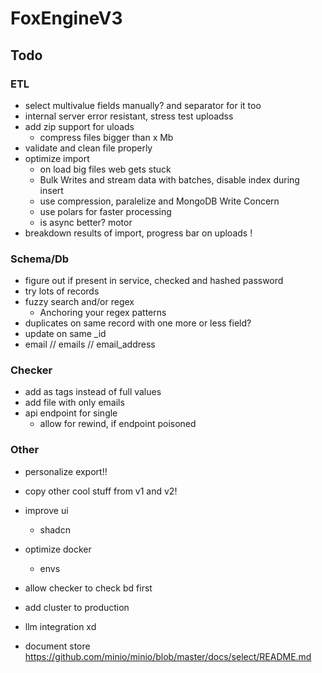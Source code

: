 # FoxEngineV3

## Todo

### ETL

- select multivalue fields manually? and separator for it too
- internal server error resistant, stress test uploadss
- add zip support for uloads
  - compress files bigger than x Mb
- validate and clean file properly
- optimize import
  - on load big files web gets stuck
  - Bulk Writes and stream data with batches, disable index during insert
  - use compression, paralelize and MongoDB Write Concern
  - use polars for faster processing
  - is async better? motor
- breakdown results of import, progress bar on uploads !

### Schema/Db

- figure out if present in service, checked and hashed password 
- try lots of records
- fuzzy search and/or regex
  - Anchoring your regex patterns
- duplicates on same record with one more or less field?
- update on same _id
- email // emails // email_address

### Checker

- add as tags instead of full values
- add file with only emails
- api endpoint for single
  - allow for rewind, if endpoint poisoned

### Other

- personalize export!!
- copy other cool stuff from v1 and v2!
- improve ui
  - shadcn
- optimize docker
  -  envs
- allow checker to check bd first
- add cluster to production
- llm integration xd

- document store
  https://github.com/minio/minio/blob/master/docs/select/README.md